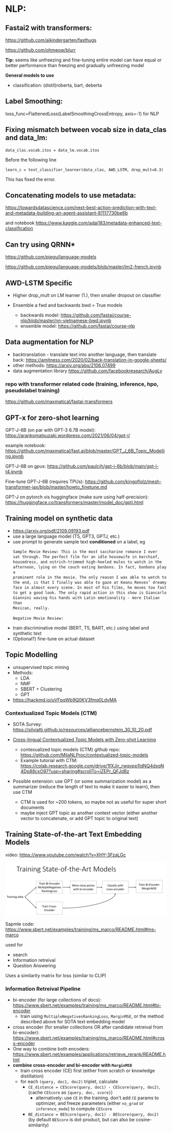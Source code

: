 
# NLP:

## Fastai2 with transformers:
https://github.com/aikindergarten/fasthugs

https://github.com/ohmeow/blurr

**Tip:** seems like unfreezing and fine-tuning entire model can have equal or better performance than freezing and gradually unfreezing model

**General models to use**
- classification: (distil)roberta, bart, deberta

## **Label Smoothing**:

loss_func=FlattenedLoss(LabelSmoothingCrossEntropy, axis=-1) for NLP


## Fixing mismatch between vocab size in data_clas and data_lm:

```
data_clas.vocab.itos = data_lm.vocab.itos

```
Before the following line
```
learn_c = text_classifier_learner(data_clas, AWD_LSTM, drop_mult=0.3)
```
This has fixed the error.

## **Concatenating models to use metadata:**

https://towardsdatascience.com/next-best-action-prediction-with-text-and-metadata-building-an-agent-assistant-81117730be6b

and notebook https://www.kaggle.com/adai183/metadata-enhanced-text-classification

## **Can try using QRNN***

https://github.com/piegu/language-models 

https://github.com/piegu/language-models/blob/master/lm2-french.ipynb 


## **AWD-LSTM Specific**

- Higher drop_mult on LM learner (1.), then smaller dropout on classifier

- Ensemble a fwd and backwards bwd = True models
  - backwards model: https://github.com/fastai/course-nlp/blob/master/nn-vietnamese-bwd.ipynb 
  - ensemble model: https://github.com/fastai/course-nlp 
  
## Data augmentation for NLP
- backtranslation - translate text into another language, then translate back: https://amitness.com/2020/02/back-translation-in-google-sheets/
- other methods: https://arxiv.org/abs/2106.07499
- data augmentation library https://github.com/facebookresearch/AugLy

### repo with transformer related code (training, inference, hpo, pseudolabel training)
https://github.com/maxmatical/fastai-transformers

## GPT-x for zero-shot learning

GPT-J-6B (on par with GPT-3 6.7B model): https://arankomatsuzaki.wordpress.com/2021/06/04/gpt-j/

example notebook: https://github.com/maxmatical/fast.ai/blob/master/GPT_J_6B_Topic_Modelling.ipynb

GPT-J-6B on gpus: https://github.com/paulcjh/gpt-j-6b/blob/main/gpt-j-t4.ipynb

Fine-tune GPT-J-6B (requires TPUs): https://github.com/kingoflolz/mesh-transformer-jax/blob/master/howto_finetune.md

GPT-J on pytorch vis huggingface (make sure using half-precision): https://huggingface.co/transformers/master/model_doc/gptj.html

## Training model on synthetic data
- https://arxiv.org/pdf/2109.09193.pdf
- use a large language model (T5, GPT3, GPTJ, etc.)
- use prompt to generate sample text **conditioned** on a label, eg
  ```
  Sample Movie Review: This is the most saccharine romance I ever
  sat through. The perfect film for an idle housewife in kerchief,
  housedress, and ostrich-trimmed high-heeled mules to watch in the
  afternoon, lying on the couch eating bonbons. In fact, bonbons play a
  prominent role in the movie. The only reason I was able to watch to
  the end, is that I finally was able to gaze at Keanu Reeves’ dreamy
  face in almost every scene. In most of his films, he moves too fast
  to get a good look. The only rapid action in this show is Giancarlo
  Giannini waving his hands with Latin emotionality - more Italian than
  Mexican, really.
  
  Negative Movie Review:
  ```
- train discriminative model (BERT, T5, BART, etc.) using label and synthetic text
- (Optional?) fine-tune on actual dataset

## Topic Modelling
- unsupervised topic mining
- Methods:
  - LDA
  - NMF
  - SBERT + Clustering
  - GPT 
- https://hackmd.io/uVFpqWb9Q0KV3fmq0LdvMA

### Contextualized Topic Models (CTM)
- SOTA Survey: https://silviatti.github.io/resources/alliancebernstein_30_10_20.pdf
- [Cross-lingual Contextualized Topic Models with Zero-shot Learning](https://paperswithcode.com/paper/cross-lingual-contextualized-topic-models)
  - contexualized topic models (CTM) github repo: https://github.com/MilaNLProc/contextualized-topic-models
  - Example tutorial with CTM: https://colab.research.google.com/drive/1fXJjr_rwqvpp1IdNQ4dxqN4Dp88cxO97?usp=sharing#scrollTo=iZEPr_QFJdBz

- Possible extension: use GPT (or some summarization model) as a summarizer (reduce the length of text to make it easier to learn), then use CTM 
  - CTM is used for ~200 tokens, so maybe not as useful for super short documents
  - maybe inject GPT topic as another context vector (either another vector to concatenate, or add GPT topic to original text)

## Training State-of-the-art Text Embedding Models
video: https://www.youtube.com/watch?v=XHY-3FzaLGc

![training process](https://github.com/maxmatical/ml-cheatsheet/blob/master/images/neural_search.png)

Sapmle code: https://www.sbert.net/examples/training/ms_marco/README.html#ms-marco

used for 
- search
- Information retreival
- Question Answering

Uses a similarity matrix for loss (similar to CLIP)

### Information Retreival Pipeline
- bi-encoder (for large collections of docs): https://www.sbert.net/examples/training/ms_marco/README.html#bi-encoder 
  - train using `MultipleNegativesRankingLoss`, `MarginMSE`, or the method described above for SOTA text embedding model
- cross encoder (for smaller collections OR after candidate retreival from bi-encoder): https://www.sbert.net/examples/training/ms_marco/README.html#cross-encoder
- One way to combine both encoders: https://www.sbert.net/examples/applications/retrieve_rerank/README.html
- **combine cross-encoder and bi-encoder with `MarginMSE`**
    - train cross encoder (CE) first (either from scratch or knowledge distillation)
    - for each `(query, doc1, doc2)` triplet, calculate
        - `CE_distance = CEScore(query, doc1) - CEScore(query, doc2)`, (cache `CEScore` as `{query, doc, score}`)
            - alternatively: use `CE` in the training. don't add `CE` params to optimizer, and freeze parameters (either `no_grad` or `inference_mode`) to compute `CEScore`
        - `BE_distance = BEScore(query, doc1) - BEScore(query, doc2)` (by default `BEScore` is dot-product, but can also be cosine-similarity)
